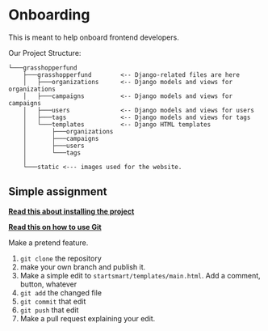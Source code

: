 # Onboarding

This is meant to help onboard frontend developers.

Our Project Structure:

```
└───grasshopperfund
    ├───grasshopperfund        <-- Django-related files are here
    │   ├───organizations      <-- Django models and views for organizations
    │   ├───campaigns          <-- Django models and views for campaigns
    │   ├───users              <-- Django models and views for users
    │   ├───tags               <-- Django models and views for tags
    │   └───templates          <-- Django HTML templates
    │       ├───organizations
    │       ├───campaigns
    │       ├───users
    │       └───tags
    │    
    └───static <--- images used for the website.
```

## Simple assignment

**[Read this about installing the project](https://docs.grasshopperfund.tisuela.com/)**

**[Read this on how to use Git](https://www.notion.so/Git-With-The-Flow-1c62521d9fb747a1ae9ce0f4ecf6bcdb)**

Make a pretend feature.

1. `git clone` the repository
2. make your own branch and publish it.
3. Make a simple edit to `startsmart/templates/main.html`. Add a comment, button, whatever
4. `git add` the changed file
5. `git commit` that edit
6. `git push` that edit
7. Make a pull request explaining your edit.
